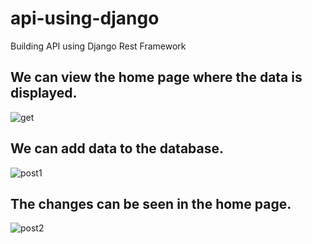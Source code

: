 # api-using-django

Building API using Django Rest Framework

## We can view the home page where the data is displayed.
![get](https://user-images.githubusercontent.com/23554079/236133069-34222b83-3299-4023-8295-480217632596.png)

## We can add data to the database.
![post1](https://user-images.githubusercontent.com/23554079/236133142-d257dd93-a79c-45fc-b488-b066279f0a0f.png)

## The changes can be seen in the home page.
![post2](https://user-images.githubusercontent.com/23554079/236133267-11712e86-92b2-4f58-af69-064ab423bf1e.png)
